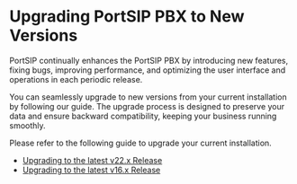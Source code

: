 # Upgrading PortSIP PBX to New Versions

PortSIP continually enhances the PortSIP PBX by introducing new features, fixing bugs, improving performance, and optimizing the user interface and operations in each periodic release.

You can seamlessly upgrade to new versions from your current installation by following our guide. The upgrade process is designed to preserve your data and ensure backward compatibility, keeping your business running smoothly.

Please refer to the following guide to upgrade your current installation.

* [Upgrading to the latest v22.x Release](../1-installation-of-the-portsip-pbx/installation-of-portsip-pbx-v22/upgrade-portsip-pbx-to-v22.x.md)
* [Upgrading to the latest v16.x Release](../1-installation-of-the-portsip-pbx/installation-of-portsip-pbx-v16/upgrade-portsip-pbx-to-v16.x.md)

